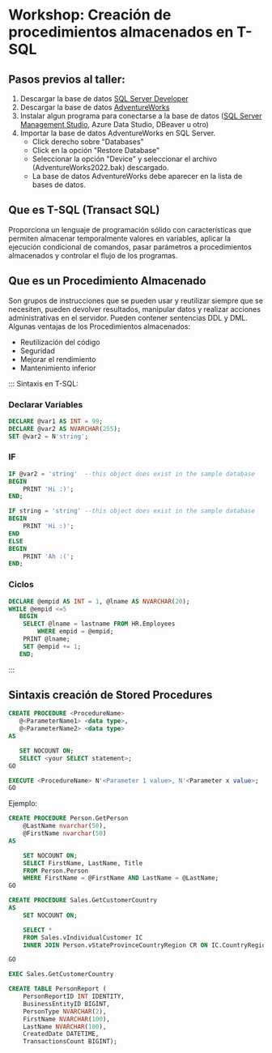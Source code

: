 # Workshop: Creación de procedimientos almacenados en T-SQL

## Pasos previos al taller:
1. Descargar la base de datos [SQL Server Developer](https://www.microsoft.com/es-es/sql-server/sql-server-downloads)
2. Descargar la base de datos [AdventureWorks](https://learn.microsoft.com/es-es/sql/samples/adventureworks-install-configure?view=sql-server-ver16&tabs=ssms)
3. Instalar algun programa para conectarse a la base de datos ([SQL Server Management Studio](https://learn.microsoft.com/es-es/sql/ssms/download-sql-server-management-studio-ssms?view=sql-server-ver16), Azure Data Studio, DBeaver u otro)
4. Importar la base de datos AdventureWorks en SQL Server.
    - Click derecho sobre "Databases"
    - Click en la opción "Restore Database"
    - Seleccionar la opción "Device" y seleccionar el archivo (AdventureWorks2022.bak) descargado.
    - La base de datos AdventureWorks debe aparecer en la lista de bases de datos.


## Que es T-SQL (Transact SQL)
Proporciona un lenguaje de programación sólido con características que permiten almacenar temporalmente valores en variables, aplicar la ejecución condicional de comandos, pasar parámetros a procedimientos almacenados y controlar el flujo de los programas.


## Que es un Procedimiento Almacenado
Son grupos de instrucciones que se pueden usar y reutilizar siempre que se necesiten, pueden devolver resultados, manipular datos y realizar acciones administrativas en el servidor. 
Pueden contener sentencias DDL y DML.
Algunas ventajas de los Procedimientos almacenados:
- Reutilización del código
- Seguridad
- Mejorar el rendimiento
- Mantenimiento inferior

::: Sintaxis en T-SQL:
### Declarar Variables
```sql
DECLARE @var1 AS INT = 99;
DECLARE @var2 AS NVARCHAR(255);
SET @var2 = N'string';
```

### IF
```sql
IF @var2 = 'string'  --this object does exist in the sample database
BEGIN
    PRINT 'Hi :)';
END;

IF string = 'string' --this object does exist in the sample database
BEGIN
    PRINT 'Hi :)';
END
ELSE
BEGIN
    PRINT 'Ah :(';
END;
```

### Ciclos
```sql
DECLARE @empid AS INT = 1, @lname AS NVARCHAR(20);
WHILE @empid <=5
   BEGIN
	SELECT @lname = lastname FROM HR.Employees
		WHERE empid = @empid;
	PRINT @lname;
	SET @empid += 1;
   END;
```
:::

## Sintaxis creación de Stored Procedures
```sql
CREATE PROCEDURE <ProcedureName>
   @<ParameterName1> <data type>,
   @<ParameterName2> <data type>
AS   

   SET NOCOUNT ON;
   SELECT <your SELECT statement>;
GO

EXECUTE <ProcedureName> N'<Parameter 1 value>, N'<Parameter x value>;  
GO
```

Ejemplo:
```sql
CREATE PROCEDURE Person.GetPerson
    @LastName nvarchar(50),
    @FirstName nvarchar(50)
AS   

    SET NOCOUNT ON;
    SELECT FirstName, LastName, Title
    FROM Person.Person
    WHERE FirstName = @FirstName AND LastName = @LastName;
GO
```

```sql
CREATE PROCEDURE Sales.GetCustomerCountry
AS   
	SET NOCOUNT ON;

	SELECT *
	FROM Sales.vIndividualCustomer IC
	INNER JOIN Person.vStateProvinceCountryRegion CR ON IC.CountryRegionName = CR.CountryRegionName

GO

EXEC Sales.GetCustomerCountry
```

```sql
CREATE TABLE PersonReport (
	PersonReportID INT IDENTITY,
	BusinessEntityID BIGINT, 
	PersonType NVARCHAR(2), 
	FirstName NVARCHAR(100), 
	LastName NVARCHAR(100),
	CreatedDate DATETIME, 
	TransactionsCount BIGINT);
```

